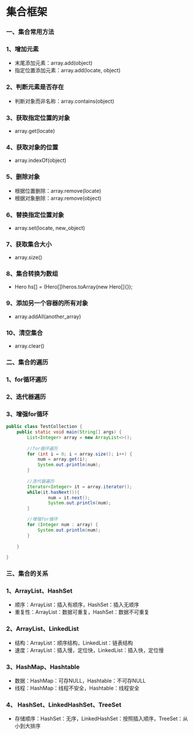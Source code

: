 # 集合框架

### 一、集合常用方法
### 1、增加元素
* 末尾添加元素：array.add(object)
* 指定位置添加元素：array.add(locate, object)

### 2、判断元素是否存在
* 判断对象而非名称：array.contains(object)

### 3、获取指定位置的对象
* array.get(locate)

### 4、获取对象的位置
* array.indexOf(object)

### 5、删除对象
* 根据位置删除：array.remove(locate)
* 根据对象删除：array.remove(object)

### 6、替换指定位置对象
* array.set(locate, new_object)

### 7、获取集合大小
* array.size()

### 8、集合转换为数组
* Hero hs[] = (Hero[])heros.toArray(new Hero[]{});

### 9、添加另一个容器的所有对象
* array.addAll(another_array)

### 10、清空集合
* array.clear()

### 二、集合的遍历
### 1、for循环遍历
### 2、迭代器遍历
### 3、增强for循环
```java
public class TestCollection {
    public static void main(String[] args) {
        List<Integer> array = new ArrayList<>();
        
        //for循环遍历
        for (int i = 0; i < array.size(); i++) {
            num = array.get(i);
            System.out.println(num);
        }
        
        //迭代器遍历
        Iterator<Integer> it = array.iterator();
        while(it.hasNext()){
                num = it.next();
                System.out.println(num);
        }

        //增强for循环
        for (Integer num : array) {
            System.out.println(num);
        }
 
    }
 
}
```

### 三、集合的关系
### 1、ArrayList、HashSet
* 顺序：ArrayList：插入有顺序，HashSet：插入无顺序
* 重复性：ArrayList：数据可重复，HashSet：数据不可重复

### 2、ArrayList、LinkedList
* 结构：ArrayList：顺序结构，LinkedList：链表结构
* 速度：ArrayList：插入慢，定位快，LinkedList：插入快，定位慢

### 3、HashMap、Hashtable
* 数据：HashMap：可存NULL，Hashtable：不可存NULL
* 线程：HashMap：线程不安全，Hashtable：线程安全

### 4、 HashSet、LinkedHashSet、TreeSet 
* 存储顺序：HashSet：无序，LinkedHashSet：按照插入顺序，TreeSet：从小到大排序 